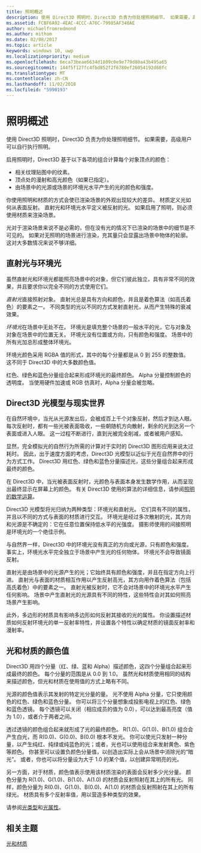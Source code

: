 ```yaml
---
title: 照明概述
description: 使用 Direct3D 照明时，Direct3D 负责为你处理照明细节。 如果需要，高级用户可以自行执行照明。
ms.assetid: FCBF6A92-4EAC-4CCC-A76C-79985AF348AE
author: michaelfromredmond
ms.author: mithom
ms.date: 02/08/2017
ms.topic: article
keywords: windows 10, uwp
ms.localizationpriority: medium
ms.openlocfilehash: 6eca73beae6634d1809c0e9e779d80a43b495a65
ms.sourcegitcommit: 144f5f127fc4fbd852f2f6780ef26054192d68fc
ms.translationtype: MT
ms.contentlocale: zh-CN
ms.lasthandoff: 11/02/2018
ms.locfileid: "5990193"
---
```

# <a name="lighting-overview"></a>照明概述

使用 Direct3D 照明时，Direct3D 负责为你处理照明细节。 如果需要，高级用户可以自行执行照明。

启用照明时，Direct3D 基于以下各项的组合计算每个对象顶点的颜色：

-   相关纹理贴图中的纹素。
-   顶点处的漫射和高光颜色（如果已指定）。
-   由场景中的光源或场景的环境光水平产生的光的颜色和强度。

你使用照明和材质的方式会使已渲染场景的外观出现较大的差异。 材质定义光如何从表面反射。 直射光和环境光水平定义被反射的光。 如果启用了照明，则必须使用材质来渲染场景。

光对于渲染场景来说不是必需的，但在没有光的情况下已渲染的场景中的细节是不可见的。 如果对无照明的场景进行渲染，充其量只会显露出场景中物体的轮廓。 这对大多数情况来说不够详细。

## <a name="span-iddirectlightvsambientlightspanspan-iddirectlightvsambientlightspandirect-light-vs-ambient-light"></a><span id="direct_light_vs._ambient_light"></span><span id="DIRECT_LIGHT_VS._AMBIENT_LIGHT"></span>直射光与环境光


虽然直射光和环境光都能照亮场景中的对象，但它们彼此独立，具有非常不同的效果，并且要求你以完全不同的方式使用它们。

*直射光*直接照射对象。 直射光总是具有方向和颜色，并且是着色算法（如高氏着色）的要素之一。 不同类型的光以不同的方式发射直射光，从而产生特殊的衰减效果。

*环境光*在场景中无处不在。 环境光是填充整个场景的一般水平的光，它与对象及对象在场景中的位置无关。 环境光没有位置或方向，只有颜色和强度。 场景中的所有光加总形成整体环境光。

环境光颜色采用 RGBA 值的形式，其中的每个分量都是从 0 到 255 的整数值。 这不同于 Direct3D 中的大多数颜色值。

红色、绿色和蓝色分量组合起来形成环境光的最终颜色。 Alpha 分量控制颜色的透明度。 当使用硬件加速或 RGB 仿真时，Alpha 分量会被忽略。

## <a name="span-iddirect3dlightmodelvsnaturespanspan-iddirect3dlightmodelvsnaturespandirect3d-light-model-vs-nature"></a><span id="direct3d_light_model_vs._nature"></span><span id="DIRECT3D_LIGHT_MODEL_VS._NATURE"></span>Direct3D 光模型与现实世界


在自然环境中，当光从光源发出后，会被成百上千个对象反射，然后才到达人眼。 每次反射时，都有一些光被表面吸收，一些朝随机方向散射，剩余的光到达另一个表面或进入人眼。 这一过程不断进行，直到光被完全削减，或者被用户感知。

显然，完全模拟光的自然行为所需的计算对于实时的 Direct3D 图形应用来说太过耗时。 因此，出于速度方面的考虑，Direct3D 光模型以近似于光在自然界中的行为方式工作。 Direct3D 用红色、绿色和蓝色分量描述光，这些分量组合起来形成最终的颜色。

在 Direct3D 中，当光被表面反射时，光颜色与表面本身发生数学作用，从而呈现出最终显示在屏幕上的颜色。 有关 Direct3D 使用的算法的详细信息，请参阅[照明的数学运算](mathematics-of-lighting.md)。

Direct3D 光模型将光归纳为两种类型：环境光和直射光。 它们具有不同的属性，并且以不同的方式与表面的材质进行交互。 环境光是经过多次散射的光，其方向和光源是不确定的：它在任意位置保持低水平的光强度。 摄影师使用的间接照明是环境光的一个绝佳示例。

与自然界一样，Direct3D 中的环境光没有真正的方向或光源，只有颜色和强度。 事实上，环境光水平完全独立于场景中产生光的任何物体。 环境光不会导致镜面反射。

直射光是由场景中的光源产生的光；它始终具有颜色和强度，并且在指定方向上行进。 直射光与表面的材质相互作用以产生反射高光，其方向用作着色算法（包括高氏着色）中的要素之一。 直射光被反射时，它不会对场景中的环境光水平产生任何影响。 场景中产生直射光的光源具有不同的特性，这些特性会对其如何照亮场景产生影响。

此外，多边形的材质具有影响多边形如何反射其接收的光的属性。 你设置描述材质如何反射环境光的单一反射率特性，并设置各个特性以确定材质的镜面反射率和漫射率。

## <a name="span-idcolorvaluesforlightsandmaterialsspanspan-idcolorvaluesforlightsandmaterialsspanspan-idcolorvaluesforlightsandmaterialsspancolor-values-for-lights-and-materials"></a><span id="Color_Values_for_Lights_and_Materials"></span><span id="color_values_for_lights_and_materials"></span><span id="COLOR_VALUES_FOR_LIGHTS_AND_MATERIALS"></span>光和材质的颜色值


Direct3D 用四个分量（红、绿、蓝和 Alpha）描述颜色，这四个分量组合起来形成最终的颜色。 每个分量的范围是从 0.0 到 1.0。 虽然光和材质使用相同的结构来描述颜色，但光和材质在使用值的方式上略有不同。

光源的颜色值表示其发射的特定光分量的量。 光不使用 Alpha 分量，它只使用颜色的红色、绿色和蓝色分量。 你可以将三个分量想象成投影电视上的红色、绿色和蓝色透镜。 每个透镜可以关闭（相应成员的值为 0.0），可以达到最高亮度（值为 1.0），或者介于两者之间。

透过透镜的颜色组合起来就形成了光的最终颜色。 R(1.0)、G(1.0)、B(1.0) 组合会产生白光，而 R(0.0)、G(0.0)、B(0.0) 根本不发光。 你可以使光只发射一种分量，以产生纯红、纯绿或纯蓝色的光；或者，光也可以使用组合来发射黄色、紫色等颜色。 你甚至可以设置负颜色分量值，以创造出实际上会从场景中消除光的“暗光”。 或者，你也可以将分量设为大于 1.0 的某个值，以创建异常明亮的光。

另一方面，对于材质，颜色值表示使用该材质渲染的表面会反射多少光分量。 颜色分量为 R(1.0)、G(1.0)、B(1.0)、A(1.0) 的材质会反射照射在其上的所有光。 同样，颜色分量为 R(0.0)、G(1.0)、B(0.0)、A(1.0) 的材质会反射照射在其上的所有绿光。 材质具有多个反射率值，用以营造多种类型的效果。

请参阅[光类型](light-types.md)和[光属性](light-properties.md)。

## <a name="span-idrelated-topicsspanrelated-topics"></a><span id="related-topics"></span>相关主题


[光和材质](lights-and-materials.md)

 

 




